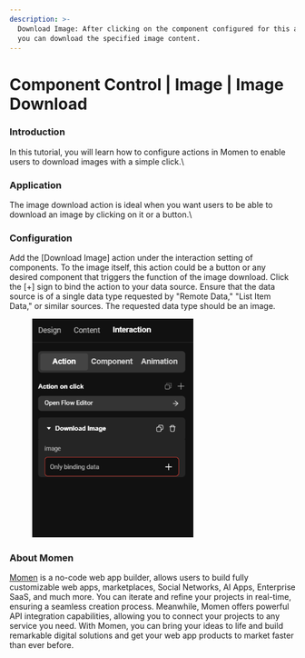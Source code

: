```yaml
---
description: >-
  Download Image: After clicking on the component configured for this action,
  you can download the specified image content.
---
```


# Component Control | Image | Image Download

### Introduction

In this tutorial, you will learn how to configure actions in Momen to enable users to download images with a simple click.\\

### Application

The image download action is ideal when you want users to be able to download an image by clicking on it or a button.\\

### Configuration

Add the \[Download Image] action under the interaction setting of components. To the image itself, this action could be a button or any desired component that triggers the function of the image download. Click the \[+] sign to bind the action to your data source. Ensure that the data source is of a single data type requested by "Remote Data," "List Item Data," or similar sources. The requested data type should be an image.

<figure><img src="../../.gitbook/assets/1 (53).png" alt="Configure the download action in a no-code tool" width="284"><figcaption></figcaption></figure>

### About Momen

[Momen](https://momen.app/?channel=blog-about) is a no-code web app builder, allows users to build fully customizable web apps, marketplaces, Social Networks, AI Apps, Enterprise SaaS, and much more. You can iterate and refine your projects in real-time, ensuring a seamless creation process. Meanwhile, Momen offers powerful API integration capabilities, allowing you to connect your projects to any service you need. With Momen, you can bring your ideas to life and build remarkable digital solutions and get your web app products to market faster than ever before.
